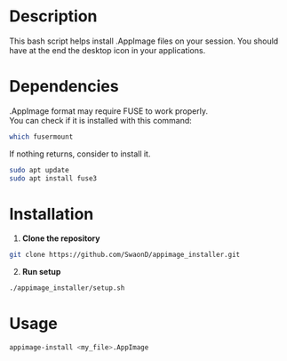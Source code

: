 # Description
This bash script helps install .AppImage files on your session.
You should have at the end the desktop icon in your applications.

# Dependencies
.AppImage format may require FUSE to work properly.<br>
You can check if it is installed with this command:<br>
```sh
which fusermount
```

If nothing returns, consider to install it.<br>
```sh
sudo apt update
sudo apt install fuse3
```

# Installation
1. **Clone the repository**
```sh
git clone https://github.com/SwaonD/appimage_installer.git
```
2. **Run setup**
```sh
./appimage_installer/setup.sh
```

# Usage
```sh
appimage-install <my_file>.AppImage
```
